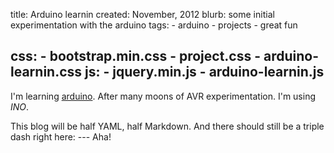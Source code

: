 title: Arduino learnin
created: November, 2012
blurb: some initial experimentation with the arduino
tags:
    - arduino
    - projects
    - great fun

css:
    - bootstrap.min.css
    - project.css
    - arduino-learnin.css
js:
    - jquery.min.js
    - arduino-learnin.js
---

I'm learning [arduino](http://arduino.cc).
After many moons of AVR experimentation.
I'm using _INO_.

This blog will be half YAML, half Markdown.
And there should still be a triple dash right here: ---
Aha!

